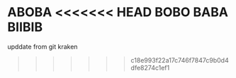 ABOBA
<<<<<<< HEAD
BOBO BABA BIIBIB
=======
upddate from git kraken

>>>>>>> c18e993f22a17c746f7847c9b0d4dfe8274c1ef1
